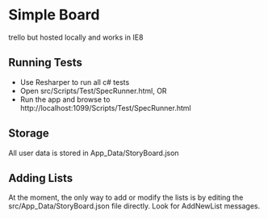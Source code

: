 Simple Board
============
trello but hosted locally and works in IE8

Running Tests
-------------
- Use Resharper to run all c# tests
- Open src/Scripts/Test/SpecRunner.html, OR
- Run the app and browse to http://localhost:1099/Scripts/Test/SpecRunner.html

Storage
-------
All user data is stored in App_Data/StoryBoard.json

Adding Lists
------------
At the moment, the only way to add or modify the lists is by editing the src/App_Data/StoryBoard.json file directly. Look for AddNewList messages.
